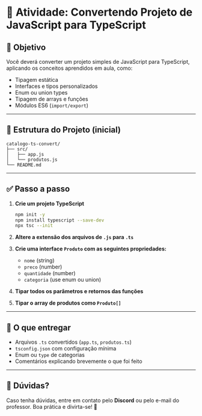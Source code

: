 # 🧠 Atividade: Convertendo Projeto de JavaScript para TypeScript

## 🎯 Objetivo

Você deverá converter um projeto simples de JavaScript para TypeScript, aplicando os conceitos aprendidos em aula, como:

- Tipagem estática
- Interfaces e tipos personalizados
- Enum ou union types
- Tipagem de arrays e funções
- Módulos ES6 (`import/export`)

---

## 📁 Estrutura do Projeto (inicial)

```
catalogo-ts-convert/
├── src/
│   ├── app.js
│   └── produtos.js
└── README.md
```

---

## ✅ Passo a passo

1. **Crie um projeto TypeScript**

   ```bash
   npm init -y
   npm install typescript --save-dev
   npx tsc --init
   ```

2. **Altere a extensão dos arquivos de `.js` para `.ts`**

3. **Crie uma interface `Produto` com as seguintes propriedades:**

   - `nome` (string)
   - `preco` (number)
   - `quantidade` (number)
   - `categoria` (use enum ou union)

4. **Tipar todos os parâmetros e retornos das funções**

5. **Tipar o array de produtos como `Produto[]`**

---

## 📌 O que entregar

- Arquivos `.ts` convertidos (`app.ts`, `produtos.ts`)
- `tsconfig.json` com configuração mínima
- Enum ou `type` de categorias
- Comentários explicando brevemente o que foi feito

---

## 🤝 **Dúvidas?**

Caso tenha dúvidas, entre em contato pelo **Discord** ou pelo e-mail do professor. Boa prática e divirta-se! 🚀
